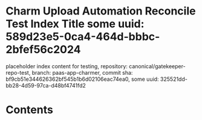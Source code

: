 # Charm Upload Automation Reconcile Test Index Title some uuid: 589d23e5-0ca4-464d-bbbc-2bfef56c2024
 placeholder index content for testing,  repository: canonical/gatekeeper-repo-test,  branch: paas-app-charmer,  commit sha: bf9cb51e344626362bf545b1b6d02106eac74ea0,  some uuid: 325521dd-bb28-4d59-97ca-d48bf4741fd2

# Contents